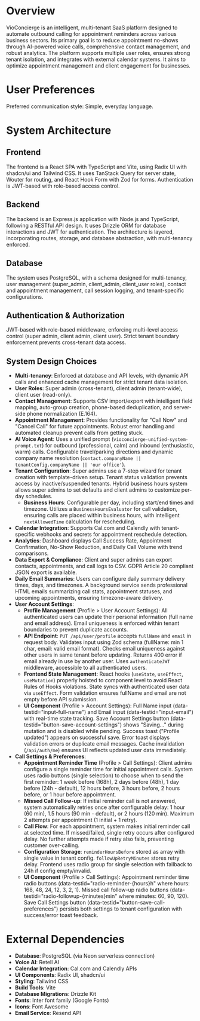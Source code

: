 # Overview

VioConcierge is an intelligent, multi-tenant SaaS platform designed to automate outbound calling for appointment reminders across various business sectors. Its primary goal is to reduce appointment no-shows through AI-powered voice calls, comprehensive contact management, and robust analytics. The platform supports multiple user roles, ensures strong tenant isolation, and integrates with external calendar systems. It aims to optimize appointment management and client engagement for businesses.

# User Preferences

Preferred communication style: Simple, everyday language.

# System Architecture

## Frontend
The frontend is a React SPA with TypeScript and Vite, using Radix UI with shadcn/ui and Tailwind CSS. It uses TanStack Query for server state, Wouter for routing, and React Hook Form with Zod for forms. Authentication is JWT-based with role-based access control.

## Backend
The backend is an Express.js application with Node.js and TypeScript, following a RESTful API design. It uses Drizzle ORM for database interactions and JWT for authentication. The architecture is layered, incorporating routes, storage, and database abstraction, with multi-tenancy enforced.

## Database
The system uses PostgreSQL, with a schema designed for multi-tenancy, user management (super_admin, client_admin, client_user roles), contact and appointment management, call session logging, and tenant-specific configurations.

## Authentication & Authorization
JWT-based with role-based middleware, enforcing multi-level access control (super admin, client admin, client user). Strict tenant boundary enforcement prevents cross-tenant data access.

## System Design Choices
- **Multi-tenancy**: Enforced at database and API levels, with dynamic API calls and enhanced cache management for strict tenant data isolation.
- **User Roles**: Super admin (cross-tenant), client admin (tenant-wide), client user (read-only).
- **Contact Management**: Supports CSV import/export with intelligent field mapping, auto-group creation, phone-based deduplication, and server-side phone normalization (E.164).
- **Appointment Management**: Provides functionality for "Call Now" and "Cancel Call" for future appointments. Robust error handling and automated cleanup prevent calls from getting stuck.
- **AI Voice Agent**: Uses a unified prompt (`vioconcierge-unified-system-prompt.txt`) for outbound (professional, calm) and inbound (enthusiastic, warm) calls. Configurable travel/parking directions and dynamic company name resolution (`contact.companyName || tenantConfig.companyName || 'our office'`).
- **Tenant Configuration**: Super admins use a 7-step wizard for tenant creation with template-driven setup. Tenant status validation prevents access by inactive/suspended tenants. Hybrid business hours system allows super admins to set defaults and client admins to customize per-day schedules.
    - **Business Hours**: Configurable per day, including start/end times and timezone. Utilizes a `BusinessHoursEvaluator` for call validation, ensuring calls are placed within business hours, with intelligent `nextAllowedTime` calculation for rescheduling.
- **Calendar Integration**: Supports Cal.com and Calendly with tenant-specific webhooks and secrets for appointment reschedule detection.
- **Analytics**: Dashboard displays Call Success Rate, Appointment Confirmation, No-Show Reduction, and Daily Call Volume with trend comparisons.
- **Data Export & Compliance**: Client and super admins can export contacts, appointments, and call logs to CSV. GDPR Article 20 compliant JSON export is available.
- **Daily Email Summaries**: Users can configure daily summary delivery times, days, and timezones. A background service sends professional HTML emails summarizing call stats, appointment statuses, and upcoming appointments, ensuring timezone-aware delivery.
- **User Account Settings**:
    - **Profile Management** (Profile > User Account Settings): All authenticated users can update their personal information (full name and email address). Email uniqueness is enforced within tenant boundaries to prevent duplicate accounts.
    - **API Endpoint**: `PUT /api/user/profile` accepts `fullName` and `email` in request body. Validates input using Zod schema (fullName: min 1 char, email: valid email format). Checks email uniqueness against other users in same tenant before updating. Returns 400 error if email already in use by another user. Uses `authenticateJWT` middleware, accessible to all authenticated users.
    - **Frontend State Management**: React hooks (`useState`, `useEffect`, `useMutation`) properly hoisted to component level to avoid React Rules of Hooks violations. State syncs with authenticated user data via `useEffect`. Form validation ensures fullName and email are not empty before API submission.
    - **UI Component** (Profile > Account Settings): Full Name input (data-testid="input-full-name") and Email input (data-testid="input-email") with real-time state tracking. Save Account Settings button (data-testid="button-save-account-settings") shows "Saving..." during mutation and is disabled while pending. Success toast ("Profile updated") appears on successful save. Error toast displays validation errors or duplicate email messages. Cache invalidation (`/api/auth/me`) ensures UI reflects updated user data immediately.
- **Call Settings & Preferences**:
    - **Appointment Reminder Time** (Profile > Call Settings): Client admins configure a single reminder time for initial appointment calls. System uses radio buttons (single selection) to choose when to send the first reminder: 1 week before (168h), 2 days before (48h), 1 day before (24h - default), 12 hours before, 3 hours before, 2 hours before, or 1 hour before appointment.
    - **Missed Call Follow-up**: If initial reminder call is not answered, system automatically retries once after configurable delay: 1 hour (60 min), 1.5 hours (90 min - default), or 2 hours (120 min). Maximum 2 attempts per appointment (1 initial + 1 retry).
    - **Call Flow**: For each appointment, system makes initial reminder call at selected time. If missed/failed, single retry occurs after configured delay. No further attempts made if retry also fails, preventing customer over-calling.
    - **Configuration Storage**: `reminderHoursBefore` stored as array with single value in tenant config. `followUpRetryMinutes` stores retry delay. Frontend uses radio group for single selection with fallback to 24h if config empty/invalid.
    - **UI Component** (Profile > Call Settings): Appointment reminder time radio buttons (data-testid="radio-reminder-{hours}h" where hours: 168, 48, 24, 12, 3, 2, 1). Missed call follow-up radio buttons (data-testid="radio-followup-{minutes}min" where minutes: 60, 90, 120). Save Call Settings button (data-testid="button-save-call-preferences") persists both settings to tenant configuration with success/error toast feedback.

# External Dependencies

- **Database**: PostgreSQL (via Neon serverless connection)
- **Voice AI**: Retell AI
- **Calendar Integration**: Cal.com and Calendly APIs
- **UI Components**: Radix UI, shadcn/ui
- **Styling**: Tailwind CSS
- **Build Tools**: Vite
- **Database Migrations**: Drizzle Kit
- **Fonts**: Inter font family (Google Fonts)
- **Icons**: Font Awesome
- **Email Service**: Resend API